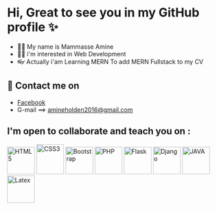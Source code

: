 # Hi, Great to see you in my GitHub profile :sparkles:

- :frowning_man: My name is Mammasse Amine
- :man_technologist: i'm interested in Web Development
- :eyeglasses: Actually i'am Learning MERN To add MERN Fullstack to my CV

## :calling:	Contact me on 
 - [Facebook](https://www.facebook.com/amine.davide.96)
 - G-mail ==> amineholden2016@gmail.com

 ## I'm open to collaborate and teach you on :
<p float="left">
<img src="https://cdn.worldvectorlogo.com/logos/html-1.svg" height="64" width="64" title="HTML5"/>

<img src="https://cdn.worldvectorlogo.com/logos/css-3.svg" height="70" width="64" title="CSS3" />
 
<img src="https://cdn.worldvectorlogo.com/logos/bootstrap-5-1.svg" height="64" width="64" title="Bootstrap" />
 

<img src="https://cdn.worldvectorlogo.com/logos/php-1.svg" height="64" width="64" title="PHP" />
 
 
<img src ="https://cdn.worldvectorlogo.com/logos/flask.svg" height="64" width="64" title="Flask" />

<img src="https://cdn.worldvectorlogo.com/logos/django-community.svg" height="64" width="64" title="Django" />
 
<img src="https://cdn.worldvectorlogo.com/logos/java-4.svg" height="64" width="64" title="JAVA" />
 
<img src="https://cdn.worldvectorlogo.com/logos/latex.svg" height="64" width="64" title="Latex" />
</p>
 
<!---
MammasseAmine/MammasseAmine is a ✨ special ✨ repository because its `README.md` (this file) appears on your GitHub profile.
You can click the Preview link to take a look at your changes.
--->

